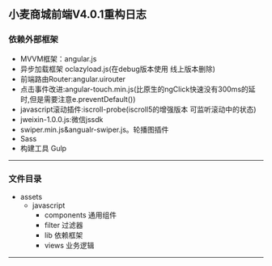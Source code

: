 小麦商城前端V4.0.1重构日志
--------------------------

### 依赖外部框架

-	MVVM框架：angular.js
-	异步加载框架 oclazyload.js(在debug版本使用 线上版本删除)
-	前端路由Router:angular.uirouter
-	点击事件改进:angular-touch.min.js(比原生的ngClick快速没有300ms的延时,但是需要注意e.preventDefault())
-	javascript滚动插件:iscroll-probe(iscroll5的增强版本 可监听滚动中的状态)
-	jweixin-1.0.0.js:微信jssdk
-	swiper.min.js&angualr-swiper.js。轮播图插件
-	Sass
-	构建工具 Gulp

---

### 文件目录

-	assets
	-	javascript
		-	components 通用组件
		-	filter 过滤器
		-	lib 依赖框架
		-	views 业务逻辑

---
